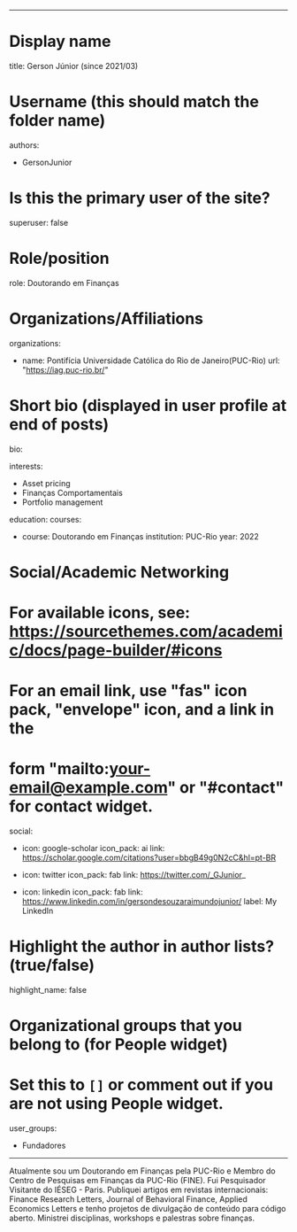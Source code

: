 
---
# Display name
title: Gerson Júnior (since 2021/03)

# Username (this should match the folder name)
authors:
- GersonJunior


# Is this the primary user of the site?
superuser: false

# Role/position
role: Doutorando em Finanças

# Organizations/Affiliations
organizations:
- name: Pontifícia Universidade Católica do Rio de Janeiro(PUC-Rio)
  url: "https://iag.puc-rio.br/"

# Short bio (displayed in user profile at end of posts)
bio: 

interests:
- Asset pricing
- Finanças Comportamentais
- Portfolio management

education:
  courses:
  - course: Doutorando em Finanças
    institution: PUC-Rio
    year: 2022

# Social/Academic Networking
# For available icons, see: https://sourcethemes.com/academic/docs/page-builder/#icons
#   For an email link, use "fas" icon pack, "envelope" icon, and a link in the
#   form "mailto:your-email@example.com" or "#contact" for contact widget.

social:
- icon: google-scholar
  icon_pack: ai
  link: https://scholar.google.com/citations?user=bbgB49g0N2cC&hl=pt-BR

- icon: twitter
  icon_pack: fab
  link: https://twitter.com/_GJunior_
  
- icon: linkedin
  icon_pack: fab
  link: https://www.linkedin.com/in/gersondesouzaraimundojunior/
  label: My LinkedIn
  
# Highlight the author in author lists? (true/false)
highlight_name: false

# Organizational groups that you belong to (for People widget)
#   Set this to `[]` or comment out if you are not using People widget.

user_groups:
- Fundadores


---

Atualmente sou um Doutorando em Finanças pela PUC-Rio e Membro do Centro de Pesquisas em Finanças da PUC-Rio (FINE). Fui Pesquisador Visitante do IÉSEG - Paris. Publiquei artigos em revistas internacionais: Finance Research Letters, Journal of Behavioral Finance, Applied Economics Letters e tenho projetos de divulgação de conteúdo para código aberto. Ministrei disciplinas, workshops e palestras sobre finanças.
